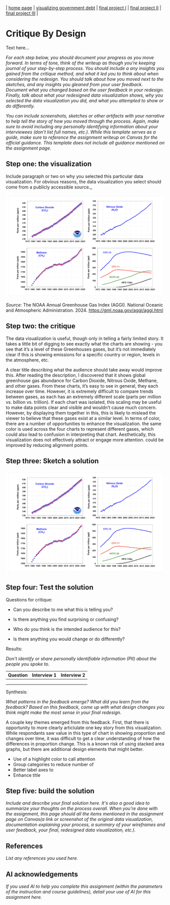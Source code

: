 | [home page](https://cmustudent.github.io/tswd-portfolio-templates/) | [visualizing government debt](visualizing-government-debt) | [final project I](final-project-part-one) | [final project II](final-project-part-two) | [final project III](final-project-part-three) |

# Critique By Design
Text here...

_For each step below, you should document your progress as you move forward.  In terms of tone, think of the writeup as though you're keeping journal of your step-by-step process.   You should include a any insights you gained from the critique method, and what it led you to think about when considering the redesign.  You should talk about how you moved next to the sketches, and any insights you gleaned from your user feedback.  Document what you changed based on the user feedback in your redesign.  Finally, talk about what your redesigned data visualization shows, why you selected the data visualization you did, and what you attempted to show or do differently._

_You can include screenshots, sketches or other artifacts with your narrative to help tell the story of how you moved through the process.  Again, make sure to avoid including any personally identifying information about your interviewees (don't list full names, etc.).  While this template serves as a guide, make sure to reference the assignment writeup on Canvas for the official guidance.  This template does not include all guidance mentioned on the assignment page._

## Step one: the visualization

  Include paragraph or two on why you selected this particular data visualization.  For obvious reasons, the data visualization you select should come from a publicly accessible source._

<img src="NOAA-GHG Abundance.png" width="800">

*Source:* The NOAA Annual Greenhouse Gas Index (AGGI). National Oceanic and Atmospheric Administration. 2024. https://gml.noaa.gov/aggi/aggi.html 

## Step two: the critique
The data visualization is useful, though only in telling a fairly limited story. It takes a little bit of digging to see exactly what the charts are showing - you see that it’s a level of these Greenhouses gases, but it’s not immediately clear if this is showing emissions for a specific country or region, levels in the atmosphere, etc. 

A clear title describing what the audience should take away would improve this. After reading the description, I discovered that it shows global greenhouse gas abundance for Carbon Dioxide, Nitrous Oxide, Methane, and other gases. From these charts, it’s easy to see in general, they each increase over time. However, it is extremely difficult to compare trends between gases, as each has an extremely different scale (parts per million vs. billion vs. trillion). If each chart was isolated, this scaling may be useful to make data points clear and visible and wouldn’t cause much concern. However, by displaying them together in this, this is likely to mislead the viewer to believe that these gases exist at a similar level. In terms of color, there are a number of opportunities to enhance the visualization.  the same color is used across the four charts to represent different gases, which could also lead to confusion in interpreting that chart. Aesthetically, this visualization does not effectively attract or engage more attention. could be improved by reducing alignment points. 


## Step three: Sketch a solution

<img src="NOAA-GHG Abundance.png" width="800">



## Step four: Test the solution

Questions for critique:

- Can you describe to me what this is telling you?

- Is there anything you find surprising or confusing?

- Who do you think is the intended audience for this?

- Is there anything you would change or do differently?

Results: 

_Don't identify or share personally identifiable information (PII) about the people you spoke to._


| Question | Interview 1 | Interview 2 |
|----------|-------------|-------------|
|          |             |             |
|          |             |             |
|          |             |             |

Synthesis: 

_What patterns in the feedback emerge?  What did you learn from the feedback?  Based on this feedback, come up with what design changes you think might make the most sense in your final redesign._

A couple key themes emerged from this feedback. First, that there is opportunity to more clearly articlulate one key story from this visualization. While respondants saw value in this type of chart in showing proportion and changes over time, it was difficult to get a clear understanding of how the differences in proportion change. This is a known risk of using stacked area graphs, but there are additional design elements that might better.

- Use of a highlight color to call attention
- Group categories to reduce number of
- Better label axes to
- Enhance title 

## Step five: build the solution

_Include and describe your final solution here. It's also a good idea to summarize your thoughts on the process overall. When you're done with the assignment, this page should all the items mentioned in the assignment page on Canvas(a link or screenshot of the original data visualization, documentation explaining your process, a summary of your wireframes and user feedback, your final, redesigned data visualization, etc.)._

## References
_List any references you used here._

## AI acknowledgements
_If you used AI to help you complete this assignment (within the parameters of the instruction and course guidelines), detail your use of AI for this assignment here._

